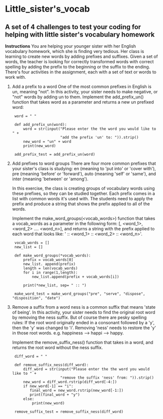 # Little_sister's_vocab

## A set of 4 challenges to test your coding for helping with little sister's vocabulary homework 

**Instructions**
You are helping your younger sister with her English vocabulary homework, which she is finding very tedious. Her class is learning to create new words by adding prefixes and suffixes. Given a set of words, the teacher is looking for correctly transformed words with correct spelling by adding the prefix to the beginning or the suffix to the ending.
There's four activities in the assignment, each with a set of text or words to work with.
1. Add a prefix to a word
One of the most common prefixes in English is un, meaning "not". In this activity, your sister needs to make negative, or "not" words by adding un to them.
Implement the add_prefix_un(<word>) function that takes word as a parameter and returns a new un prefixed word:

        word = " "

        def add_prefix_un(word):
            word = str(input("Please enter the the word you would like to " +
                             "add the prefix 'un' to: ")).strip()
            new_word = "un" + word
            print(new_word)

        add_prefix_test = add_prefix_un(word)

2. Add prefixes to word groups
There are four more common prefixes that your sister's class is studying: en (meaning to 'put into' or 'cover with'), pre (meaning 'before' or 'forward'), auto (meaning 'self' or 'same'), and inter (meaning 'between' or 'among').

    In this exercise, the class is creating groups of vocabulary words using these prefixes, so they can be studied together. Each prefix comes in a list with common words it's used 
    with. The students need to apply the prefix and produce a string that shows the prefix applied to all of the words.

    Implement the make_word_groups(<vocab_words>) function that takes a vocab_words as a parameter in the following form: [<prefix>, <word_1>, <word_2> .... <word_n>], and returns a 
    string with the prefix applied to each word that looks like: '<prefix> :: <prefix><word_1> :: <prefix><word_2> :: <prefix><word_n>'.

        vocab_words = []
        new_list = []

        def make_word_groups(*vocab_words):
            prefix = vocab_words[0]
            new_list. append(prefix)
            length = len(vocab_words)
            for i in range(1,length):
                new_list.append(prefix + vocab_words[i])

            print(*new_list, sep= " :: ")

        make_word_test = make_word_groups("pre", "serve", "dispose", "disposition", "date")

3. Remove a suffix from a word
ness is a common suffix that means 'state of being'. In this activity, your sister needs to find the original root word by removing the ness suffix. But of course there are pesky spelling rules: If the root word originally ended in a consonant followed by a 'y', then the 'y' was changed to 'i'. Removing 'ness' needs to restore the 'y' in those root words. e.g. happiness --> happi --> happy.

    Implement the remove_suffix_ness(<word>) function that takes in a word, and returns the root word without the ness suffix.

        diff_word = " "
   
        def remove_suffix_ness(diff_word):
            diff_word = str(input("Please enter the the word you would like to " +
                             "remove the suffix 'ness' from: ")).strip()
            new_word = diff_word.rstrip(diff_word[-4:])
            if new_word[-1] == "i":
               final_word = new_word.rstrip(new_word[-1:])
               print(final_word + "y")
            else:
                print(new_word)

        remove_suffix_test = remove_suffix_ness(diff_word)
